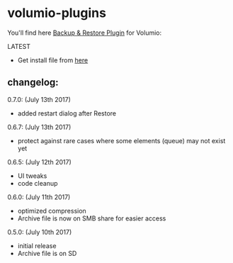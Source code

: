 # volumio-plugins

You'll find here [Backup & Restore Plugin](https://github.com/macmpi/volumio-plugins/tree/gh-pages/plugins/system_controller/backup_restore) for Volumio:

LATEST
* Get install file from [here](https://github.com/macmpi/volumio-plugins/raw/gh-pages/plugins/volumio/armhf/system_controller/backup_restore/backup_restore.zip)



## changelog:
0.7.0:  (July 13th 2017)
- added restart dialog after Restore


0.6.7:  (July 13th 2017)
- protect against rare cases where some elements (queue) may not exist yet


0.6.5:  (July 12th 2017)
- UI tweaks
- code cleanup


0.6.0:  (July 11th 2017)
- optimized compression
- Archive file is now on SMB share for easier access

  
0.5.0:  (July 10th 2017)
- initial release
- Archive file is on SD

